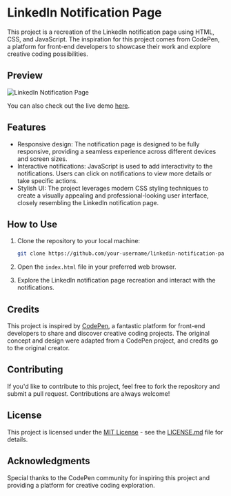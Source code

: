 # LinkedIn Notification Page

This project is a recreation of the LinkedIn notification page using HTML, CSS, and JavaScript. The inspiration for this project comes from CodePen, a platform for front-end developers to showcase their work and explore creative coding possibilities.

## Preview

![LinkedIn Notification Page](preview.png)

You can also check out the live demo [here](#).

## Features

- Responsive design: The notification page is designed to be fully responsive, providing a seamless experience across different devices and screen sizes.
- Interactive notifications: JavaScript is used to add interactivity to the notifications. Users can click on notifications to view more details or take specific actions.
- Stylish UI: The project leverages modern CSS styling techniques to create a visually appealing and professional-looking user interface, closely resembling the LinkedIn notification page.

## How to Use

1. Clone the repository to your local machine:

   ```bash
   git clone https://github.com/your-username/linkedin-notification-page.git
   ```

2. Open the `index.html` file in your preferred web browser.

3. Explore the LinkedIn notification page recreation and interact with the notifications.

## Credits

This project is inspired by [CodePen](https://codepen.io/), a fantastic platform for front-end developers to share and discover creative coding projects. The original concept and design were adapted from a CodePen project, and credits go to the original creator.

## Contributing

If you'd like to contribute to this project, feel free to fork the repository and submit a pull request. Contributions are always welcome!

## License

This project is licensed under the [MIT License](LICENSE.md) - see the [LICENSE.md](LICENSE.md) file for details.

## Acknowledgments

Special thanks to the CodePen community for inspiring this project and providing a platform for creative coding exploration.
